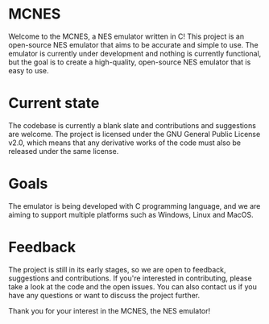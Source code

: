 # MCNES

Welcome to the MCNES, a NES emulator written in C! This project is an open-source NES emulator that aims to be accurate and simple to use. The emulator is currently under development and nothing is currently functional, but the goal is to create a high-quality, open-source NES emulator that is easy to use.

# Current state

The codebase is currently a blank slate and contributions and suggestions are welcome. The project is licensed under the GNU General Public License v2.0, which means that any derivative works of the code must also be released under the same license.

# Goals
The emulator is being developed with C programming language, and we are aiming to support multiple platforms such as Windows, Linux and MacOS.

# Feedback

The project is still in its early stages, so we are open to feedback, suggestions and contributions. If you're interested in contributing, please take a look at the code and the open issues. You can also contact us if you have any questions or want to discuss the project further.

Thank you for your interest in the MCNES, the NES emulator!